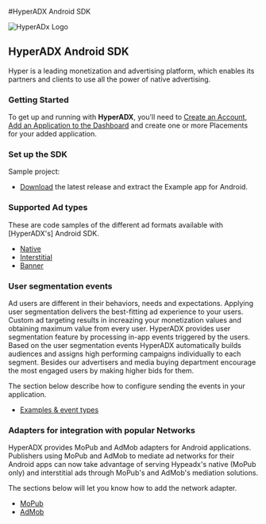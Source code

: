 #HyperADX Android SDK

![HyperADx Logo](http://d2n7xvwjxl8766.cloudfront.net/assets/site/logo-e04518160888e1f8b3795f0ce01e1909.png)

## HyperADX Android SDK

Hyper is a leading monetization and advertising platform, which enables its partners and clients to use all the power of native advertising.

### Getting Started

To get up and running with **HyperADX**, you'll need to [Create an Account](http://hyperadx.com/publishers/sign_in), [Add an Application to the Dashboard](http://hyperadx.com/publishers/traffic_sources) and create one or more Placements for your added application.

### Set up the SDK

Sample project:

* [Download](https://github.com/hyperads/android-sdk/releases) the latest release and extract the Example app for Android.

### Supported Ad types

These are code samples of the different ad formats available with [HyperADX's] Android SDK.

* [Native](https://github.com/hyperads/android-sdk/blob/master/docs/_native.md)
* [Interstitial](https://github.com/hyperads/android-sdk/blob/master/docs/_interstitial.md)
* [Banner](https://github.com/hyperads/android-sdk/blob/master/docs/_banner.md)

### User segmentation events

Ad users are different in their behaviors, needs and expectations. Applying user segmentation delivers the best-fitting ad experience to your users.  
Custom ad targeting results in increazing your monetization values and obtaining maximum value from every user. HyperADX provides user segmentation feature
by processing in-app events triggered by the users. Based on the user segmentation events HyperADX automatically builds audiences and assigns high 
performing campaigns individually to each segment. Besides our advertisers and media buying department encourage the most engaged users by making higher
bids for them. 

The section below describe how to configure sending the events in your application. 

* [Examples & event types](https://github.com/hyperads/android-sdk/blob/master/docs/_tools.md)

###  Adapters for integration with popular Networks

HyperADX provides MoPub and AdMob adapters for Android applications. Publishers using MoPub and AdMob to mediate ad networks for their Android apps can now take advantage of serving Hypeadx's native (MoPub only) and interstitial ads through MoPub's and AdMob's mediation solutions.

The sections below will let you know how to add the network adapter.

* [MoPub](https://github.com/hyperads/android-MoPub-adapter)
* [AdMob](https://github.com/hyperads/android-AdMob-adapter)
